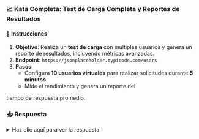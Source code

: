 <!-- markdownlint-disable -->
### **📈 Kata Completa: Test de Carga Completa y Reportes de Resultados**

#### 📑 Instrucciones

1. **Objetivo**: Realiza un **test de carga** con múltiples usuarios y genera un reporte de resultados, incluyendo métricas avanzadas.
2. **Endpoint**: `https://jsonplaceholder.typicode.com/users`
3. **Pasos**:
   - Configura **10 usuarios virtuales** para realizar solicitudes durante **5 minutos**.
   - Mide el rendimiento y genera un reporte del

 tiempo de respuesta promedio.

### 📥 Respuesta

<details>
  <summary>Haz clic aquí para ver la respuesta</summary>

```javascript
import http from 'k6/http';
import { check } from 'k6';
import { Trend } from 'k6/metrics';

let responseTimeTrend = new Trend('response_time'); // Métrica personalizada

export const options = {
  vus: 10, // 10 usuarios virtuales
  duration: '5m', // 5 minutos
};

export default function () {
  const res = http.get('https://jsonplaceholder.typicode.com/users');
  check(res, {
    'status was 200': (r) => r.status === 200,
  });

  // Registra el tiempo de respuesta
  responseTimeTrend.add(res.timings.duration);
}

export function handleSummary(data) {
  console.log(`Promedio de tiempo de respuesta: ${data.metrics.response_time.avg}ms`);
  return {
    'summary.json': JSON.stringify(data),
  };
}

```

</details>
